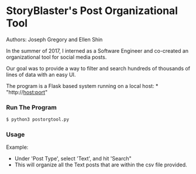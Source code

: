 # StoryBlaster's Post Organizational Tool
Authors: Joseph Gregory and Ellen Shin

In the summer of 2017, I interned as a Software Engineer and co-created an organizational tool for social media posts.

Our goal was to provide a way to filter and search hundreds of thousands of lines of data with an easy UI.


The program is a Flask based system running on a local host:
    * "http://<host:port>"

### Run The Program
```bash
$ python3 postorgtool.py
```

### Usage
Example:

* Under 'Post Type', select 'Text', and hit 'Search"
* This will organize all the Text posts that are within the csv file provided.
